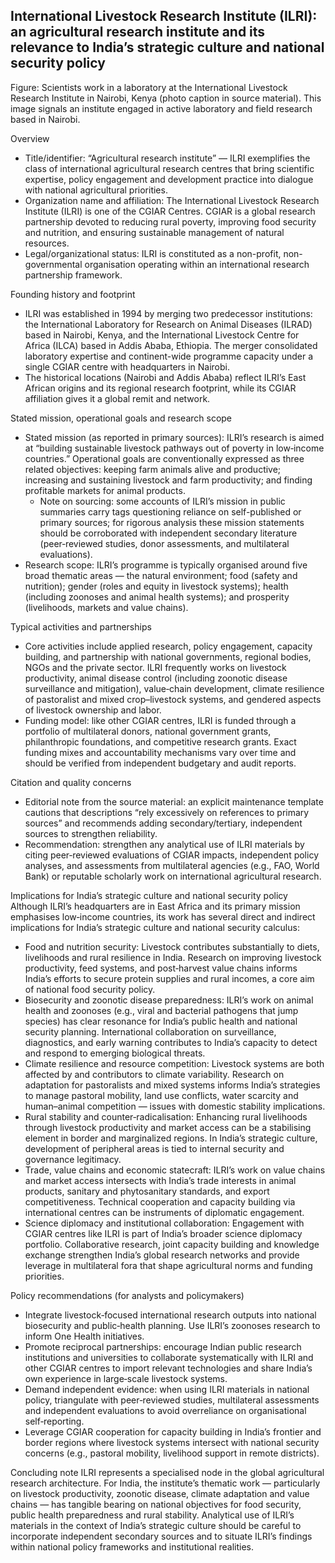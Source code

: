 ## International Livestock Research Institute (ILRI): an agricultural research institute and its relevance to India’s strategic culture and national security policy

Figure: Scientists work in a laboratory at the International Livestock Research Institute in Nairobi, Kenya (photo caption in source material). This image signals an institute engaged in active laboratory and field research based in Nairobi.

Overview
- Title/identifier: “Agricultural research institute” — ILRI exemplifies the class of international agricultural research centres that bring scientific expertise, policy engagement and development practice into dialogue with national agricultural priorities.
- Organization name and affiliation: The International Livestock Research Institute (ILRI) is one of the CGIAR Centres. CGIAR is a global research partnership devoted to reducing rural poverty, improving food security and nutrition, and ensuring sustainable management of natural resources.
- Legal/organizational status: ILRI is constituted as a non-profit, non-governmental organisation operating within an international research partnership framework.

Founding history and footprint
- ILRI was established in 1994 by merging two predecessor institutions: the International Laboratory for Research on Animal Diseases (ILRAD) based in Nairobi, Kenya, and the International Livestock Centre for Africa (ILCA) based in Addis Ababa, Ethiopia. The merger consolidated laboratory expertise and continent-wide programme capacity under a single CGIAR centre with headquarters in Nairobi.
- The historical locations (Nairobi and Addis Ababa) reflect ILRI’s East African origins and its regional research footprint, while its CGIAR affiliation gives it a global remit and network.

Stated mission, operational goals and research scope
- Stated mission (as reported in primary sources): ILRI’s research is aimed at “building sustainable livestock pathways out of poverty in low‑income countries.” Operational goals are conventionally expressed as three related objectives: keeping farm animals alive and productive; increasing and sustaining livestock and farm productivity; and finding profitable markets for animal products.
  - Note on sourcing: some accounts of ILRI’s mission in public summaries carry tags questioning reliance on self-published or primary sources; for rigorous analysis these mission statements should be corroborated with independent secondary literature (peer‑reviewed studies, donor assessments, and multilateral evaluations).
- Research scope: ILRI’s programme is typically organised around five broad thematic areas — the natural environment; food (safety and nutrition); gender (roles and equity in livestock systems); health (including zoonoses and animal health systems); and prosperity (livelihoods, markets and value chains).

Typical activities and partnerships
- Core activities include applied research, policy engagement, capacity building, and partnership with national governments, regional bodies, NGOs and the private sector. ILRI frequently works on livestock productivity, animal disease control (including zoonotic disease surveillance and mitigation), value‑chain development, climate resilience of pastoralist and mixed crop–livestock systems, and gendered aspects of livestock ownership and labor.
- Funding model: like other CGIAR centres, ILRI is funded through a portfolio of multilateral donors, national government grants, philanthropic foundations, and competitive research grants. Exact funding mixes and accountability mechanisms vary over time and should be verified from independent budgetary and audit reports.

Citation and quality concerns
- Editorial note from the source material: an explicit maintenance template cautions that descriptions “rely excessively on references to primary sources” and recommends adding secondary/tertiary, independent sources to strengthen reliability.
- Recommendation: strengthen any analytical use of ILRI materials by citing peer‑reviewed evaluations of CGIAR impacts, independent policy analyses, and assessments from multilateral agencies (e.g., FAO, World Bank) or reputable scholarly work on international agricultural research.

Implications for India’s strategic culture and national security policy
Although ILRI’s headquarters are in East Africa and its primary mission emphasises low‑income countries, its work has several direct and indirect implications for India’s strategic culture and national security calculus:

- Food and nutrition security: Livestock contributes substantially to diets, livelihoods and rural resilience in India. Research on improving livestock productivity, feed systems, and post‑harvest value chains informs India’s efforts to secure protein supplies and rural incomes, a core aim of national food security policy.
- Biosecurity and zoonotic disease preparedness: ILRI’s work on animal health and zoonoses (e.g., viral and bacterial pathogens that jump species) has clear resonance for India’s public health and national security planning. International collaboration on surveillance, diagnostics, and early warning contributes to India’s capacity to detect and respond to emerging biological threats.
- Climate resilience and resource competition: Livestock systems are both affected by and contributors to climate variability. Research on adaptation for pastoralists and mixed systems informs India’s strategies to manage pastoral mobility, land use conflicts, water scarcity and human–animal competition — issues with domestic stability implications.
- Rural stability and counter‑radicalisation: Enhancing rural livelihoods through livestock productivity and market access can be a stabilising element in border and marginalized regions. In India’s strategic culture, development of peripheral areas is tied to internal security and governance legitimacy.
- Trade, value chains and economic statecraft: ILRI’s work on value chains and market access intersects with India’s trade interests in animal products, sanitary and phytosanitary standards, and export competitiveness. Technical cooperation and capacity building via international centres can be instruments of diplomatic engagement.
- Science diplomacy and institutional collaboration: Engagement with CGIAR centres like ILRI is part of India’s broader science diplomacy portfolio. Collaborative research, joint capacity building and knowledge exchange strengthen India’s global research networks and provide leverage in multilateral fora that shape agricultural norms and funding priorities.

Policy recommendations (for analysts and policymakers)
- Integrate livestock‑focused international research outputs into national biosecurity and public‑health planning. Use ILRI’s zoonoses research to inform One Health initiatives.
- Promote reciprocal partnerships: encourage Indian public research institutions and universities to collaborate systematically with ILRI and other CGIAR centres to import relevant technologies and share India’s own experience in large‑scale livestock systems.
- Demand independent evidence: when using ILRI materials in national policy, triangulate with peer‑reviewed studies, multilateral assessments and independent evaluations to avoid overreliance on organisational self‑reporting.
- Leverage CGIAR cooperation for capacity building in India’s frontier and border regions where livestock systems intersect with national security concerns (e.g., pastoral mobility, livelihood support in remote districts).

Concluding note
ILRI represents a specialised node in the global agricultural research architecture. For India, the institute’s thematic work — particularly on livestock productivity, zoonotic disease, climate adaptation and value chains — has tangible bearing on national objectives for food security, public health preparedness and rural stability. Analytical use of ILRI’s materials in the context of India’s strategic culture should be careful to incorporate independent secondary sources and to situate ILRI’s findings within national policy frameworks and institutional realities.